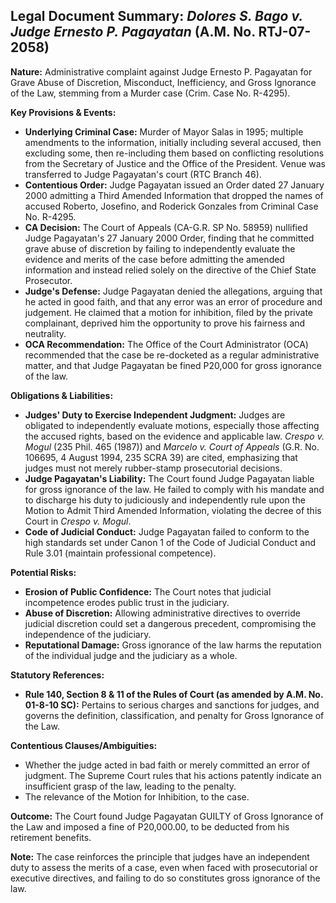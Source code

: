 ## Legal Document Summary: *Dolores S. Bago v. Judge Ernesto P. Pagayatan* (A.M. No. RTJ-07-2058)

**Nature:** Administrative complaint against Judge Ernesto P. Pagayatan for Grave Abuse of Discretion, Misconduct, Inefficiency, and Gross Ignorance of the Law, stemming from a Murder case (Crim. Case No. R-4295).

**Key Provisions & Events:**

*   **Underlying Criminal Case:** Murder of Mayor Salas in 1995; multiple amendments to the information, initially including several accused, then excluding some, then re-including them based on conflicting resolutions from the Secretary of Justice and the Office of the President. Venue was transferred to Judge Pagayatan's court (RTC Branch 46).
*   **Contentious Order:** Judge Pagayatan issued an Order dated 27 January 2000 admitting a Third Amended Information that dropped the names of accused Roberto, Josefino, and Roderick Gonzales from Criminal Case No. R-4295.
*   **CA Decision:** The Court of Appeals (CA-G.R. SP No. 58959) nullified Judge Pagayatan's 27 January 2000 Order, finding that he committed grave abuse of discretion by failing to independently evaluate the evidence and merits of the case before admitting the amended information and instead relied solely on the directive of the Chief State Prosecutor.
*   **Judge's Defense:** Judge Pagayatan denied the allegations, arguing that he acted in good faith, and that any error was an error of procedure and judgement. He claimed that a motion for inhibition, filed by the private complainant, deprived him the opportunity to prove his fairness and neutrality.
*   **OCA Recommendation:** The Office of the Court Administrator (OCA) recommended that the case be re-docketed as a regular administrative matter, and that Judge Pagayatan be fined P20,000 for gross ignorance of the law.

**Obligations & Liabilities:**

*   **Judges' Duty to Exercise Independent Judgment:** Judges are obligated to independently evaluate motions, especially those affecting the accused rights, based on the evidence and applicable law. *Crespo v. Mogul* (235 Phil. 465 (1987)) and *Marcelo v. Court of Appeals* (G.R. No. 106695, 4 August 1994, 235 SCRA 39) are cited, emphasizing that judges must not merely rubber-stamp prosecutorial decisions.
*   **Judge Pagayatan's Liability:** The Court found Judge Pagayatan liable for gross ignorance of the law. He failed to comply with his mandate and to discharge his duty to judiciously and independently rule upon the Motion to Admit Third Amended Information, violating the decree of this Court in *Crespo v. Mogul*.
*   **Code of Judicial Conduct:** Judge Pagayatan failed to conform to the high standards set under Canon 1 of the Code of Judicial Conduct and Rule 3.01 (maintain professional competence).

**Potential Risks:**

*   **Erosion of Public Confidence:** The Court notes that judicial incompetence erodes public trust in the judiciary.
*   **Abuse of Discretion:** Allowing administrative directives to override judicial discretion could set a dangerous precedent, compromising the independence of the judiciary.
*   **Reputational Damage:** Gross ignorance of the law harms the reputation of the individual judge and the judiciary as a whole.

**Statutory References:**

*   **Rule 140, Section 8 & 11 of the Rules of Court (as amended by A.M. No. 01-8-10 SC):** Pertains to serious charges and sanctions for judges, and governs the definition, classification, and penalty for Gross Ignorance of the Law.

**Contentious Clauses/Ambiguities:**

*   Whether the judge acted in bad faith or merely committed an error of judgment. The Supreme Court rules that his actions patently indicate an insufficient grasp of the law, leading to the penalty.
*   The relevance of the Motion for Inhibition, to the case.

**Outcome:** The Court found Judge Pagayatan GUILTY of Gross Ignorance of the Law and imposed a fine of P20,000.00, to be deducted from his retirement benefits.

**Note:** The case reinforces the principle that judges have an independent duty to assess the merits of a case, even when faced with prosecutorial or executive directives, and failing to do so constitutes gross ignorance of the law.

